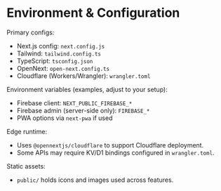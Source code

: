 # Environment & Configuration

Primary configs:
- Next.js config: `next.config.js`
- Tailwind: `tailwind.config.ts`
- TypeScript: `tsconfig.json`
- OpenNext: `open-next.config.ts`
- Cloudflare (Workers/Wrangler): `wrangler.toml`

Environment variables (examples, adjust to your setup):
- Firebase client: `NEXT_PUBLIC_FIREBASE_*`
- Firebase admin (server-side only): `FIREBASE_*`
- PWA options via `next-pwa` if used

Edge runtime:
- Uses `@opennextjs/cloudflare` to support Cloudflare deployment.
- Some APIs may require KV/D1 bindings configured in `wrangler.toml`.

Static assets:
- `public/` holds icons and images used across features.
